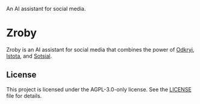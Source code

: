An AI assistant for social media.

# Zroby

Zroby is an AI assistant for social media that combines the power of [Odkryj](../../odkryj/web/README.md), [Istota](../../istota/web/README.md), and [Sotsial](../../sotsial/web/README.md).

## License

This project is licensed under the AGPL-3.0-only license. See the [LICENSE](LICENSE) file for details.
